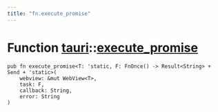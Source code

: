 ```yaml
---
title: "fn.execute_promise"
---
```


# Function [tauri](/docs/api/rust/tauri/index.html)::​[execute_promise](/docs/api/rust/tauri/)

    pub fn execute_promise<T: 'static, F: FnOnce() -> Result<String> + Send + 'static>(
        webview: &mut WebView<T>, 
        task: F, 
        callback: String, 
        error: String
    )
